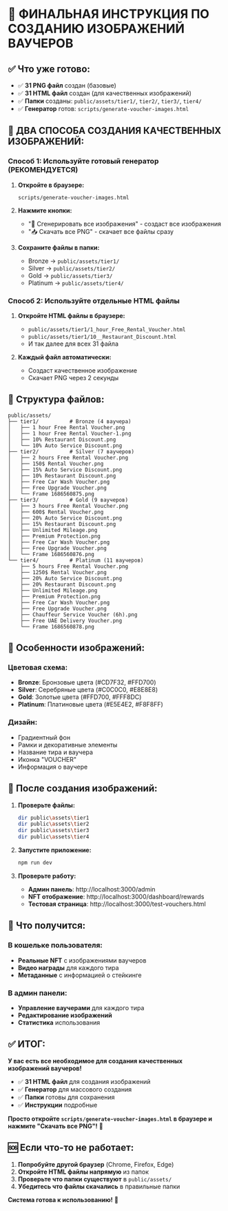 # 🎨 ФИНАЛЬНАЯ ИНСТРУКЦИЯ ПО СОЗДАНИЮ ИЗОБРАЖЕНИЙ ВАУЧЕРОВ

## ✅ Что уже готово:

- ✅ **31 PNG файл** создан (базовые)
- ✅ **31 HTML файл** создан (для качественных изображений)
- ✅ **Папки** созданы: `public/assets/tier1/`, `tier2/`, `tier3/`, `tier4/`
- ✅ **Генератор** готов: `scripts/generate-voucher-images.html`

## 🎯 ДВА СПОСОБА СОЗДАНИЯ КАЧЕСТВЕННЫХ ИЗОБРАЖЕНИЙ:

### Способ 1: Используйте готовый генератор (РЕКОМЕНДУЕТСЯ)

1. **Откройте в браузере:**
   ```
   scripts/generate-voucher-images.html
   ```

2. **Нажмите кнопки:**
   - "🚀 Сгенерировать все изображения" - создаст все изображения
   - "📥 Скачать все PNG" - скачает все файлы сразу

3. **Сохраните файлы в папки:**
   - Bronze → `public/assets/tier1/`
   - Silver → `public/assets/tier2/`
   - Gold → `public/assets/tier3/`
   - Platinum → `public/assets/tier4/`

### Способ 2: Используйте отдельные HTML файлы

1. **Откройте HTML файлы в браузере:**
   - `public/assets/tier1/1_hour_Free_Rental_Voucher.html`
   - `public/assets/tier1/10__Restaurant_Discount.html`
   - И так далее для всех 31 файла

2. **Каждый файл автоматически:**
   - Создаст качественное изображение
   - Скачает PNG через 2 секунды

## 📂 Структура файлов:

```
public/assets/
├── tier1/          # Bronze (4 ваучера)
│   ├── 1 hour Free Rental Voucher.png
│   ├── 1 hour Free Rental Voucher-1.png
│   ├── 10% Restaurant Discount.png
│   └── 10% Auto Service Discount.png
├── tier2/          # Silver (7 ваучеров)
│   ├── 2 hours Free Rental Voucher.png
│   ├── 150$ Rental Voucher.png
│   ├── 15% Auto Service Discount.png
│   ├── 10% Restaurant Discount.png
│   ├── Free Car Wash Voucher.png
│   ├── Free Upgrade Voucher.png
│   └── Frame 1686560875.png
├── tier3/          # Gold (9 ваучеров)
│   ├── 3 hours Free Rental Voucher.png
│   ├── 600$ Rental Voucher.png
│   ├── 20% Auto Service Discount.png
│   ├── 15% Restaurant Discount.png
│   ├── Unlimited Mileage.png
│   ├── Premium Protection.png
│   ├── Free Car Wash Voucher.png
│   ├── Free Upgrade Voucher.png
│   └── Frame 1686560876.png
└── tier4/          # Platinum (11 ваучеров)
    ├── 5 hours Free Rental Voucher.png
    ├── 1250$ Rental Voucher.png
    ├── 20% Auto Service Discount.png
    ├── 20% Restaurant Discount.png
    ├── Unlimited Mileage.png
    ├── Premium Protection.png
    ├── Free Car Wash Voucher.png
    ├── Free Upgrade Voucher.png
    ├── Chauffeur Service Voucher (6h).png
    ├── Free UAE Delivery Voucher.png
    └── Frame 1686560878.png
```

## 🎨 Особенности изображений:

### Цветовая схема:
- **Bronze**: Бронзовые цвета (#CD7F32, #FFD700)
- **Silver**: Серебряные цвета (#C0C0C0, #E8E8E8)
- **Gold**: Золотые цвета (#FFD700, #FFF8DC)
- **Platinum**: Платиновые цвета (#E5E4E2, #F8F8FF)

### Дизайн:
- Градиентный фон
- Рамки и декоративные элементы
- Название тира и ваучера
- Иконка "VOUCHER"
- Информация о ваучере

## 🚀 После создания изображений:

1. **Проверьте файлы:**
   ```bash
   dir public\assets\tier1
   dir public\assets\tier2
   dir public\assets\tier3
   dir public\assets\tier4
   ```

2. **Запустите приложение:**
   ```bash
   npm run dev
   ```

3. **Проверьте работу:**
   - **Админ панель**: http://localhost:3000/admin
   - **NFT отображение**: http://localhost:3000/dashboard/rewards
   - **Тестовая страница**: http://localhost:3000/test-vouchers.html

## 🎯 Что получится:

### В кошельке пользователя:
- **Реальные NFT** с изображениями ваучеров
- **Видео награды** для каждого тира
- **Метаданные** с информацией о стейкинге

### В админ панели:
- **Управление ваучерами** для каждого тира
- **Редактирование изображений**
- **Статистика** использования

## ✅ ИТОГ:

**У вас есть все необходимое для создания качественных изображений ваучеров!**

- ✅ **31 HTML файл** для создания изображений
- ✅ **Генератор** для массового создания
- ✅ **Папки** готовы для сохранения
- ✅ **Инструкции** подробные

**Просто откройте `scripts/generate-voucher-images.html` в браузере и нажмите "Скачать все PNG"!** 🎉

## 🆘 Если что-то не работает:

1. **Попробуйте другой браузер** (Chrome, Firefox, Edge)
2. **Откройте HTML файлы напрямую** из папок
3. **Проверьте что папки существуют** в `public/assets/`
4. **Убедитесь что файлы скачались** в правильные папки

**Система готова к использованию!** 🚀




